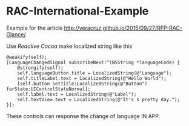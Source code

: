 # RAC-International-Example

Example for the article http://veracruz.github.io/2015/09/27/RFP-RAC-Glance/

Use *Reactive Cocoa* make localized string like this

```objc
@weakify(self);
[LanguageChangedSignal subscribeNext:^(NSString *languageCode) {
    @strongify(self);
    self.languageButton.title = LocalizedString(@"Language");
    self.titleLabel.text = LocalizedString(@"Hello World");
    [self.button setTitle:LocalizedString(@"Button") forState:UIControlStateNormal];
    self.label.text = LocalizedString(@"Label");
    self.textView.text = LocalizedString(@"It's s pretty day.");
}];
```

These controls can response the change of language IN APP.
